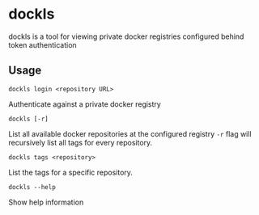# dockls

dockls is a tool for viewing private docker registries configured behind token authentication

## Usage

`dockls login <repository URL>`

Authenticate against a private docker registry

`dockls [-r]`

List all available docker repositories at the configured registry
`-r` flag will recursively list all tags for every repository.

`dockls tags <repository>`

List the tags for a specific repository.


`dockls --help`

Show help information





